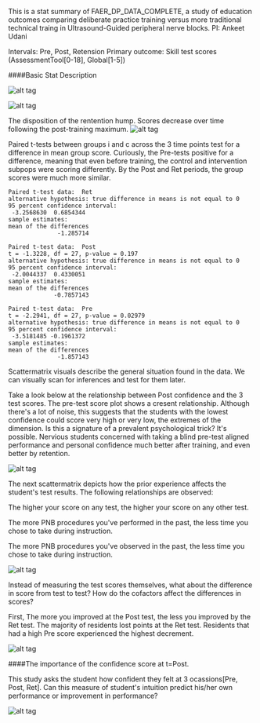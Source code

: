 This is a stat summary of FAER_DP_DATA_COMPLETE, a study of education outcomes comparing deliberate practice training versus more traditional technical traing in Ultrasound-Guided peripheral nerve blocks.
PI: Ankeet Udani

Intervals: Pre, Post, Retension
Primary outcome: Skill test scores (AssessmentTool[0-18], Global[1-5])

####Basic Stat Description

![alt tag](https://raw.githubusercontent.com/ajkou/Anesthesia-Resident-FAER-Study/master/1%20videoscoreitems.png)

![alt tag](https://raw.githubusercontent.com/ajkou/Anesthesia-Resident-FAER-Study/master/2%20videoscoresegments.png)

The disposition of the rentention hump. Scores decrease over time following the post-training maximum.
![alt tag](https://raw.githubusercontent.com/ajkou/Anesthesia-Resident-FAER-Study/master/3%20videoscoresubjects.png)


Paired t-tests between groups i and c across the 3 time points test for a difference in mean group score. Curiously, the Pre-tests positive for a difference, meaning that even before training, the control and intervention subpops were scoring differently. By the Post and Ret periods, the group scores were much more similar.

	Paired t-test data:  Ret
	alternative hypothesis: true difference in means is not equal to 0 
	95 percent confidence interval:
	 -3.2568630  0.6854344 
	sample estimates:
	mean of the differences 
	              -1.285714 

	Paired t-test data:  Post
	t = -1.3228, df = 27, p-value = 0.197
	alternative hypothesis: true difference in means is not equal to 0 
	95 percent confidence interval:
	 -2.0044337  0.4330051 
	sample estimates:
	mean of the differences 
	             -0.7857143 

	Paired t-test data:  Pre
	t = -2.2941, df = 27, p-value = 0.02979
	alternative hypothesis: true difference in means is not equal to 0 	
	95 percent confidence interval:
	 -3.5181485 -0.1961372 
	sample estimates:
	mean of the differences 
	              -1.857143 

Scattermatrix visuals describe the general situation found in the data. We can visually scan for inferences and test for them later.

Take a look below at the relationship between Post confidence and the 3 test scores. The pre-test score plot shows a cresent relationship. Although there's a lot of noise, this suggests that the students with the lowest confidence could score very high or very low, the extremes of the dimension. Is this a signature of a prevalent psychological trick? It's possible. Nervious students concerned with taking a blind pre-test aligned performance and personal confidence much better after training, and even better by retention.

![alt tag](https://raw.githubusercontent.com/ajkou/Anesthesia-Resident-FAER-Study/master/7%20scattermatrix-scoresvsconf.png)

The next scattermatrix depicts how the prior experience affects the student's test results. The following relationships are observed:

The higher your score on any test, the higher your score on any other test.

The more PNB procedures you've performed in the past, the less time you chose to take during instruction.

The more PNB procedures you've observed in the past, the less time you chose to take during instruction.

![alt tag](https://raw.githubusercontent.com/ajkou/Anesthesia-Resident-FAER-Study/master/5%20scattermatrix-timevsexp.png)

Instead of measuring the test scores themselves, what about the difference in score from test to test? How do the cofactors affect the differences in scores? 

First, The more you improved at the Post test, the less you improved by the Ret test. The majority of residents lost points at the Ret test. Residents that had a high Pre score experienced the highest decrement.

![alt tag](https://raw.githubusercontent.com/ajkou/Anesthesia-Resident-FAER-Study/master/6%20scattermatrix-obsvsconf.png)


####The importance of the confidence score at t=Post.

This study asks the student how confident they felt at 3 ocassions[Pre, Post, Ret]. Can this measure of student's intuition predict his/her own performance or improvement in performance?

![alt tag](https://raw.githubusercontent.com/ajkou/Anesthesia-Resident-FAER-Study/master/4%20scattermatrix-confid.png)
